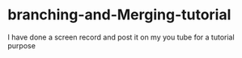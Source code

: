 # branching-and-Merging-tutorial
I have done a screen record and post it on my you tube for a tutorial purpose
